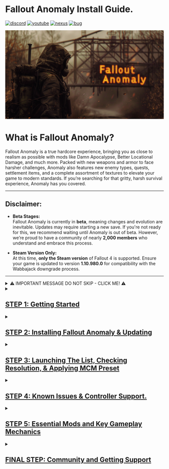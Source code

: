 

# Fallout Anomaly Install Guide.

[![discord](https://img.shields.io/badge/Discord-blue?style=for-the-badge&logo=discord&logoColor=%23FFFFFF&logoSize=auto&color=%235661ea
)](https://discord.gg/anomaly-1113971680419782666)
[![youtube](https://img.shields.io/badge/Youtube-blue?style=for-the-badge&logo=youtube&logoColor=%23FFFFFF&logoSize=auto&color=%23ff1a47
)](https://www.youtube.com/@FalloutAnomaly)
[![nexus](https://img.shields.io/badge/Nexus-blue?style=for-the-badge&logo=nexusmods&logoColor=%23FFFFFF&logoSize=auto&color=%2392ab20
)](https://www.nexusmods.com/fallout4/mods/74075)
[![bug](https://img.shields.io/badge/Submit%20Bug%20Report-Blue?style=for-the-badge&logo=codementor&logoColor=%23FFFFFF&logoSize=auto&color=%23260026
)](https://falloutanomaly.fillout.com/bugreports)


![Logo](https://raw.githubusercontent.com/NomadsReach/Fallout-Anomaly/refs/heads/master/images/Banner%20Images/Fo4Anomaly27.png)

# What is Fallout Anomaly?

Fallout Anomaly is a true hardcore experience, bringing you as close to realism as possible with mods like Damn Apocalypse, Better Locational Damage, and much more. Packed with new weapons and armor to face harsher challenges, Anomaly also features new enemy types, quests, settlement items, and a complete assortment of textures to elevate your game to modern standards. If you’re searching for that gritty, harsh survival experience, Anomaly has you covered.

---

## Disclaimer:

- **Beta Stages:**  
  Fallout Anomaly is currently in **beta**, meaning changes and evolution are inevitable. Updates may require starting a new save. If you're not ready for this, we recommend waiting until Anomaly is out of beta. However, we’re proud to have a community of nearly **2,000 members** who understand and embrace this process.  

- **Steam Version Only:**  
  At this time, **only the Steam version** of Fallout 4 is supported. Ensure your game is updated to version **1.10.980.0** for compatibility with the Wabbajack downgrade process.

---

<details>
  <summary>⚠️ IMPORTANT MESSAGE DO NOT SKIP - CLICK ME! ⚠️</summary>

  <ul>
    <li>🚨 <strong>YOU ABSOLUTELY NEED TO UPDATE FALLOUT 4 TO THE NEXT-GEN VERSION. THIS IS MANDATORY FOR WABBAJACK TO RUN ITS DOWNGRADE INSTALL.</strong></li>
    <li>🚨 <strong>YOU ABSOLUTELY NEED TO DISABLE OVERLAYS SUCH AS STEAM, MEDAL, ETC. THESE ARE KNOWN TO CAUSE CRASHES.</strong></li>
    <li>🚨 <strong>YOU ABSOLUTELY NEED TO SET UP PAGE FILE. THIS WILL HELP PREVENT CRASHES OR PERFORMANCE ISSUES.</strong></li>
    <li>🚨 <strong>YOU ABSOLUTELY NEED TO SET ANTI-VIRUS EXCLUSIONS. AV IS KNOWN TO WRECK HAVOC WITH MODS SUCH AS ENB, ETC.</strong></li>
    <li>🚨 <strong>All of this is covered in the instructions below.</strong></li>
  </ul>

</details>




<details>
<summary><h2><ins>STEP 1: Getting Started</ins></h2></summary>

### Hardware Requirements

- **CPU**: Go for a modern CPU with at least 6 cores and a speed of 3GHz.
- **RAM**: 16GB minimum, but 32GB is ideal.
- **Video Card**: At least 6GB of memory, 8GB is recommended.
- **Operating System**: Windows 10/11 (64-bit) with up-to-date drivers.
- **Free Disk Space**: A minimum of 350GB of storage is required, with an SSD being mandatory. Do not use a hard disk drive (HDD) as it will significantly affect load times.
- **Skills**: Basic computer usage knowledge, including maintenance and regular updates.
---
🚨 Do not install **Anomaly** directly on a root drive (e.g., `C:\Fallout Anomaly`). Instead, install it within a dedicated folder structure, such as: `C:\Fallout Modlist\Fallout Anomaly`. 🚨

For guidance on checking your system specs, refer to this [link](https://www.howtogeek.com/80108/how-to-get-detailed-information-about-your-pc-2/).

---

### Nexus Mods

While it's not mandatory, **Nexus Premium** is highly recommended as it streamlines the mod download and installation process. With Nexus Premium, you'll get uncapped download speeds and avoid manual approval for each download. This is due to restrictions on the Nexus website itself, not Fallout Anomaly.

- [Subscribe to Nexus Premium](https://next.nexusmods.com/premium)

[![Nexus Premium Logo](https://raw.githubusercontent.com/NomadsReach/Fallout-Anomaly/refs/heads/master/images/nexusprem.png)](https://next.nexusmods.com/premium)

---

### Important Installation Steps

Follow these steps before proceeding with the mod installation:

1. **[Microsoft Visual C++ x64 and x86](https://github.com/abbodi1406/vcredist/releases/download/v0.82.0/VisualCppRedist_AIO_x86_x64.exe)**  
   Must be installed! Open the launcher and follow the on-screen steps to complete the installation.

2. **[NET Framework 4.6.2 & 5.0](https://dotnet.microsoft.com/en-us/download/dotnet-framework/thank-you/net462-web-installer)**  
   Required for the mod list to function properly. Download and install the necessary framework.

3. **[DirectX Redist (June 2010)](https://www.microsoft.com/en-us/download/details.aspx?id=8109)**  
   Download and install to ensure proper DirectX support.

4. **[Vanilla Game Folder - Launch the Game Once](https://www.youtube.com/watch?v=8ARhusN5SFI&t=0s)**  
   Launch the game at least once to ensure it’s cleaned and ready for modding.

5. **[PageFile Setup](https://github.com/NomadsReach/Fallout-Anomaly/blob/master/PageFile.md)**  
   Critical for performance. Follow the provided instructions carefully.

6. **[English Voice Files (Required if Not Using English)](https://steamcommunity.com/sharedfiles/filedetails/?id=552541227)**  
   Install these files if your game isn’t in English. They are required for certain English-based mods/files.

7. **[Disable Overlays](https://www.youtube.com/watch?v=7e_kY6LmQ0Y)**  
   Disable all overlays (Steam, Nvidia, Medal, etc.) to prevent crashes and performance issues.

8. **[HD Texture Pack Removal](https://sharing.clickup.com/clip/p/t9014300118/775310b9-3dc0-402d-8726-2a184ee55560/How%20to%20remove%20HD%20Texture%20Pack..webm)**  
   Follow this guide to remove HD texture packs if needed.

</details>


<details>
  <summary><h2><ins>STEP 2: Installing Fallout Anomaly & Updating</ins></h2></summary>

Here's a cleaner and more structured version of your guide with improved readability:

---

# **STEP 2: Installing Fallout Anomaly & Updating**  

## **Pre-Installation Checklist**  
✅ **Log into Nexus in Wabbajack**:  
- Open Wabbajack, click the ⚙️ cogwheel, and log in under the Nexus panel.  

![image](https://github.com/user-attachments/assets/4cde8ad6-c5e1-4daa-b2c5-78b4dcb293cf)  

---

## **Installation Instructions**  
### **1️⃣ Downloading Fallout Anomaly**  
- Locate *Fallout Anomaly* in the Wabbajack Browser and download the file.  
- You'll be directed to the installer page to set your **Install Location** and **Download Location**.  
  - 🔹 **For best performance**, place both on the **same drive**.  

### **2️⃣ Verifying Installation**  
- After installation, **reopen** the `.wabbajack` file in Wabbajack.  
- Click **"Verify Installation"** to check for errors.  
- If issues arise, reach out on **Discord** for troubleshooting.  

![Verify Image](https://raw.githubusercontent.com/NomadsReach/Fallout-Anomaly/refs/heads/master/images/Readme%20Docs/Verify.png)  

---

## ⚠️ **Troubleshooting Download Issues**  

### **Google Drive Download Issues**  
- If downloads fail, **download manually** and place the file in your Wabbajack download folder.  
- Restart the install.  

🔹 [Download Link 1](https://drive.google.com/file/d/1sWpTDjSYC4xwhEveSuVhykjzHpZ2Qk1Y/view)  
🔹 [Download Link 2](https://drive.google.com/file/d/1APDBlK9UuPkXgptW0U1IHtKgEv4s9ruP/view)  

### **ENB Download Issues**  
- If your ENB download fails, download it manually and move it to the **Anomaly Downloads** folder created by Wabbajack.  
- ❗ **DO NOT extract the file**—just place it in the folder.  
- Restart Wabbajack and run the installer again.  

🔹 [**Download ENB for Fallout 4**](http://enbdev.com/mod_fallout4_v0496.htm)  

---

## **Need Help?**  
[![Discord Support](https://img.shields.io/badge/Click_For_Support-blue?style=for-the-badge&logo=discord&logoColor=%23FFFFFF&logoSize=auto&color=%235661ea)](https://discord.gg/anomaly-1113971680419782666)  
[![Wabbajack Wiki](https://img.shields.io/badge/Wabbajack%20Wiki-blue?style=for-the-badge&logo=wikipedia&logoColor=%23FFFFFF&logoSize=auto&color=%235f437d)](https://wiki.wabbajack.org/)  
[![Wabbajack Discord](https://img.shields.io/badge/Wabbajack%20Discord-blue?style=for-the-badge&logo=discord&logoColor=%23FFFFFF&logoSize=auto&color=%235f437d)](https://discord.gg/wabbajack)  

---

## **Common Issues & Fixes**  

### **1️⃣ "Could Not Download MOD"**  
- Manually download the mod and place it in Wabbajack's download folder.  
- Check if Nexus Mods is down: [**Nexus Mods Status**](https://nexusmods.statuspage.io/)  

### **2️⃣ "Mod Is Not a Whitelisted Download"**  
- The modlist may have been updated, making an old mod link invalid.  
- Wait for a new release or notify us on **Discord**.  

### **3️⃣ "Missing Game Files"**  
- Ensure your game is updated to the **next-gen version**.  

### **4️⃣ "Wabbajack Could Not Find My Game Folder"**  
- **Pirated versions are not supported**. Ensure you own Fallout 4 on **Steam**.  

---

## ⚠️ **Antivirus Settings Adjustment**  

To prevent issues, **add exceptions** for these files in your antivirus software:  

✅ **MO2.exe** – Mod Organizer 2  
✅ **Fallout4.exe** – Main game executable  
✅ **F4SE_Loader.exe** – Fallout 4 Script Extender  

Additionally, **add the ‘Stock Folder’** from Mod Organizer 2, which contains `Fallout4.exe`.  
🔹 **Skipping this step WILL cause problems!**  

---

# **Updating Fallout Anomaly**  

✅ **Update Notifications**  
- Updates will be announced on **Discord** and **Nexus Mods**.  
- If a **new save is required**, we will notify you.  

### **🔄 Update Process in Wabbajack**  
- Wabbajack **deletes any manually installed mods** not part of the official modlist.  
- Follow the **same installation process** as before:  
  1. Select the same **install path**.  
  2. Check "**overwrite existing**" to update properly.  

### **💾 Save Preservation**  
- Your saves **will remain intact** unless explicitly stated otherwise.  
- Find your saves at:  
  `(Fallout Anomaly Install)/Profiles/Fallout Anomaly/Saves`  

---

</details>

<details>
<summary><h2><ins>STEP 3: Launching The List, Checking Resolution, & Applying MCM Preset</ins></h2></summary>
 
  
Here’s a more polished and visually engaging version of your guide:  

---

# 🚀 **Launching Fallout Anomaly**  

When you open **Mod Organizer 2 (MO2)**, the interface might seem complex at first, but don’t worry—we’ve streamlined the process!  

### 🎮 **How to Launch the Game**  

1️⃣ In the **top-right corner** of the MO2 interface, click **"Launch Fallout Anomaly"** to start the game.  

> ⚠️ **DO NOT** use the vanilla game launcher!

---

# 🔧 **F4SE (Fallout 4 Script Extender)**  

**F4SE** is essential for most Fallout mods and is required to run Fallout Anomaly.  
When using MO2, **F4SE** is automatically included in **"Launch Fallout Anomaly"**—no extra setup needed!  

---

# 💥 **Crash Handling**  

If your game crashes, follow these steps to report the issue:  

1️⃣ **Save the log** to an easily accessible location.  
2️⃣ **Upload the log** via our [bug report form](https://falloutanomaly.fillout.com/bugreports) OR post it in our **Discord support section**.  
3️⃣ **Attach your most recent save file** to help with debugging.  

---

# 🖥️ **Changing Resolution (BethINI)**  

If your game’s resolution isn’t correct, use **BethINI** to adjust it. **Do NOT modify other settings!**  

### 📌 **How to Change Resolution:**  

1️⃣ **Close** **Mod Organizer 2**.  
2️⃣ Navigate to your **Anomaly installation folder**:  
   - Open the **`Tools`** directory.  
   - Inside, find and open the **BethINI** folder.  
   - Right-click `BethINI.exe` and select **"Run as Administrator"**.  
3️⃣ In **BethINI**, select **Fallout 4** (**DO NOT** change INI paths!).  
4️⃣ Go to the **Basic** tab and adjust your resolution.  
5️⃣ Click **Save & Exit** to apply the changes.  

📷 ![BethINI Screenshot](https://github.com/user-attachments/assets/e83c48cc-d321-4fd9-b17f-02d7f399c80c)  

---

# ⚠️ **Apply the MCM Preset!** ⚠️  

Don't forget to apply the preset for proper settings:  

📷 ![Preset Screenshot](https://github.com/user-attachments/assets/44cddb55-e164-4cc5-9e22-511ba50ad6e3)  

---

# 🎞️ **Disabling Black Bars (Letterbox) in ENB**  

If you don’t like the black bars at the top and bottom of the screen, follow these steps to disable them:  

1️⃣ Press the **`~`** key (next to the `1` key) to open the console.  
2️⃣ Press **`END`** to open the ENB menu.  
3️⃣ Navigate to the **Post Processing** section.  
4️⃣ **Uncheck** the **Letterbox** option.  
5️⃣ Click **Save Configuration** (top-left).  
6️⃣ Press **`END`** and **`~`** again to exit the menus.  

📷 ![ENB Menu Screenshot](https://github.com/user-attachments/assets/c416445f-e1b8-4bc3-9efa-7906d7eb586e)  

---

# 🎭 **Optional Mods**  

Anomaly includes a collection of **optional** mods to enhance your gameplay experience. Browse through them and customize your experience!  

📷 ![image](https://github.com/user-attachments/assets/708ad0e6-37fe-4ecd-a215-82e110ae1c4f)  

---

This version makes the guide more visually engaging with clear sections, emojis, and formatting for readability. Let me know if you'd like any tweaks! 😊


</details>

<details>
  <summary><h2><ins>STEP 4: Known Issues & Controller Support.</ins></h2></summary>

## Main Menu Delay

When launching the game you may experience a delay as scripts load. This delay varies based on your system's power; more powerful systems may not encounter this issue.

## Stuck in Menu

If you find yourself unable to progress from the first loading or main menu:

**Watch this video [here](https://www.youtube.com/watch?v=JTnhJsM3_hg&t) for help with the issue. If the video doesn’t resolve it, we’ve provided new save files for you to load and customize your character as needed.**  


## Post-Character Creation Freeze

After creating your character:
- Your game will save and may appear to freeze temporarily.
- This is due to multiple scripts loading simultaneously.
- Be patient and wait for a few minutes; the game will resume normally.

## Falling Through Vault Issue

If you're falling through the vault floor:
- This is likely due to the "Uneducated Shooter" mod.
- **Solution**: Only enable the "Uneducated Shooter" mod after leaving the vault.

## Known Crash Related Issues:

- Programs like medal (recording software) or anything that adds an overlay can conflict with the ENBS, or other DLL hooked mods. If you are crashing right at the launch of game or at the main menu this can be one of the main causes.


## **Controller Support** 🎮  

We currently support **PS5 controllers**, with **Xbox support planned for the future.**  

### **Step 1: Configure Steam Settings**  
- Ensure your **Steam controller settings** are correctly set up as shown in the window below.  
- **Steam Overlay** must be enabled for the controller to function properly.  
- **Steam Input**: Paste the following link into your browser and open Steam when prompted:  
  **steam://controllerconfig/377160/3417630938**  
  This will install the **custom controller profile** for Fallout Anomaly.  

### **Step 2: Enable the Controller Support Mod**  
- In **MO2**, activate the optional mod:  
  **"A - OPT - Controller Support - PS5 Support"**  

This ensures full functionality for your PS5 controller in-game. 🚀

![image](https://github.com/user-attachments/assets/06e65ae6-05b8-4a1e-9d33-ca8ec5b9bc7f)

---
</details>

<details>
  <summary><h2><ins>STEP 5: Essential Mods and Key Gameplay Mechanics</ins></h2></summary>



<details>
<summary><h2>1. Survival Mechanics: Immersive Hunting Overhaul (IHO)</h2></summary>

### Key Features
- **Advanced Food Mechanics**: Includes spoilage, disposal, blood sampling, salvaging, hunting, and trapping.
- **Camping System**: Lightweight yet effective camping mechanics.
- **Challenges and Achievements**: Unlock bonuses and items based on the IHO concept.
- **Cooking Overhaul**: Unlockable recipes and rebalanced food mechanics.
- **Customizable Experience**: Convenient MCM menu with numerous options to fine-tune gameplay.

---

### Carry Weight System

- Starting carry weight is lower than normal.
- **Carry Weight Formula**:
  - 1 STR = 85 Carry Weight (CW).
  - Each additional STR point provides +10 CW.
- **Robustness Skill**:
  - Increases carry weight as you level up, allowing more freedom to carry armor and junk.
- **Traits**:
  - Two traits can increase starting carry weight by +50 each but come with drawbacks for balance.

#### Backpacks
- Backpacks can be found or crafted using perks from the *Junk Jockey* skill.
- Backpacks provide an additional **100 CW capacity**.
- Use the "Open Backpack" aid item (found in the Aid section) to move items freely between inventory and backpack.

##### Known Bug & Fix:
- If your backpack disappears, respawn it using the "Commonwealth Backpacks Settings Holotape."
- Avoid spamming the backpack key to prevent this issue.

### Keybinding
1. Open your inventory and navigate to the **Aid** section.
2. Locate "Open Backpack."
3. Hover over it and press `Q` to bind it to a key (1–9).
4. Note: Only keys `1–9` work for keybindings.

</details>

<details>
<summary><h2>2. Skills and Levels</h2></summary>

- Utilizes the **[YAE mod](https://www.nexusmods.com/fallout4/mods/76739)**, which introduces new skills and modifies the perk system.
- Adds new traits for enhanced character customization.

</details>

<details>
<summary><h2>3. Combat Overhaul: SCOURGE</h2></summary>

### Overview
- SCOURGE overhauls NPC stats by using scripts to randomly generate values, creating realistic variations in NPC strength. This ensures that enemies are no longer predictable while addressing issues with Fallout's vanilla scaling system.

### Key Features
- Implements **normal distribution** for stat allocation (e.g., health, damage resistance).
- Highly customizable via MCM:
  - Adjust stats for specific NPC races.
  - Exclude specific NPCs or individual stats from being affected.
- Optimized scripting to prevent lag or bloat.

### Example
- Deathclaws now have randomized health between 500–900, with an average of ~700.
- Infinite variations mean there are over **12 million possible combinations** for Deathclaw stats alone.

</details>

<details>
<summary><h2>4. Better Locational Damage (BLD)</h2></summary>

- Equipment is what matters. Weapons/Modifications have been overhauled and you are now able to play a raider-style character with pipe weapons only. All weapons are lethal. Getting a good balanced armor rating is key to survive as health no longer scales with level. Use tactics and plan your actions when breaching rooms and areas.
Many new features, like stagger, bleeding, stealth killmoves, and more await to be used!

### Combat Mechanics

#### Enemy Categories
1. **Low Races**: Bloatfly, Bloodbug, Humans (no helmets), Ghouls (non-glowing), Radstags, Dogs.
2. **Medium Races**: Super Mutants, Mirelurks, helmeted Humans.
3. **High Races**: Yao Guai, Fog Crawlers, Anglers.
4. **Special Races**: Robots/Synths.

#### Headshot Mechanics
- Effectiveness varies by race and weapon caliber:
  - Low races can be killed with most weapons via headshots.
  - Medium races require higher-caliber weapons (.308, .50) or shotguns at close range.
  - High races are resistant to headshots; use explosives or tactics instead.

#### Pain System
- Introduces three pain levels: Minor, Moderate, Severe.
- Pain affects gameplay but can be treated with items like Med-X or alcohol.

</details>

<details>
<summary><h2>5. Deadeye Mod</ins></summary>

### Overview
- Deadeye is a headshot-focused mod that adds tactical depth to combat. Players can choose between one-shot kills, helmet protection mechanics, or head destruction mechanics.

### Race Categories
1. Weak: Easily killed by most weapons (e.g., Bloatfly, Human).
2. Moderate: Requires moderate-caliber weapons or shotguns at close range (e.g., Super Mutants).
3. Strong: Requires high-caliber weapons (.50 rounds) (e.g., Yao Guai).
4. Powerful: Immune to headshots by default but can be enabled via configuration (e.g., Deathclaws).

</details>

<details>
<summary><h2>6. Munitions: Ammo Expansion Project</h2></summary>

- Munitions is a lore-friendly and modular ammunition expansion project & framework that adds new ballistic, energy, and explosive ammunition types seamlessly into the vanilla sandbox. Unlike other ammo frameworks, Munitions gives players control over what ammo they do or don't want added to their game. Features high-quality custom textures and meshes.

### Features
- Adds new ballistic, energy, and explosive ammunition types.
- Modular design allows players to control which ammo types are added to their game.
- Lore-friendly additions inspired by previous Fallout games.

</details>

<details>
<summary><h2>7. Radiation System & Healing</h2></summary>

### Mechanics
1. Introduces a dual radiation system:
   - **IRA (Ingested Radioactive Particles)**: Accumulated from food, water, weather hazards.
   - **RAD (Tissue Damage)**: Standard radiation damage from exposure.
2. Radiation poisoning mimics Acute Radiation Syndrome with progressive effects.
3. Weather-based radiation hazards require protective gear like gas masks or hazmat suits.

### New Items
- RadAway: Purges IRA and cures radiation poisoning.
- MutAway: Heals RADs directly.
- Rad-X: Increases IRA resistance.
- Pb-Jelly: Increases RAD resistance.


---

### Bleed System Overview

**Managing Bleeding**  
Stimpaks no longer work if you're experiencing internal or external bleeding. Before using a Stimpak, you must first mend your wounds.  

Bleeding is caused by bullets or bladed weapons and can be treated in two primary ways:  
- **Bandages**: Use these to stop the bleeding and close the wound.  
- **Bloodpacks**: These replenish blood but should be used sparingly—overuse can lead to cardiac arrest.  

---

**Healing Limbs**  
Stimpaks are no longer effective for healing limbs. Instead, you'll need specific medical items:  
- **Jerry-Rigged Medic Kits**: Temporary, painful solutions to stabilize limb injuries.  
- **Surgery Kits**: A more permanent fix, but they often leave open wounds, requiring bandages to stop the bleeding afterward.  

Healing is not instant, and the process can be painful. Always carry enough bandages when venturing into the Wastes.  

---

**Managing Pain**  
Pain from injuries can be treated with:  
- **Med-X**  
- **Painkillers**  

For persistent or severe pain, it's best to visit a doctor in a major settlement.  

---

**Treating Diseases**  
Each disease requires specific medication:  
- **Antibiotics**: Treat infections.  
- **Sleep Aid**: Cures insomnia. Note: Sleep aids are addictive, so use them in moderation.  
- **Anodyne**: Relieves fatigue.  
- **Anti-Parasitic**: Removes parasites.  
- **Stimulants**: Alleviate lethargy.  
- **Energy Pills**: Address weakness.  

Most of these medications can be found with doctors. If you're lucky, you might also find them on raiders, gunners, or other NPCs.  

---

**Final Tips**  
The Wastes are unforgiving, and every decision matters. Always carry enough medical supplies—bandages, painkillers, and specialized treatments—before heading out. Staying prepared can mean the difference between survival and death.  

--- 
</details>

<details>
<summary><h2>8. Crafting System</ins></summary>

### Overview
Crafting has been expanded with additional requirements:
1. Perk-based crafting for specialized items (e.g., Dogmeat-related perks for Dogmeat items).
2. Higher-tier armors require advanced crafting perks and materials like ballistic weave.


  
  </details>

</details>

<details>
  <summary><h2><ins>FINAL STEP: Community and Getting Support</ins></h2></summary>
   
# Support Links

The quickest way to receive support is by joining our **Discord** community. If you encounter any issues or need assistance, our Discord channel provides direct access to our team and fellow users who can promptly address your concerns. Alternatively, you can submit a bug report. Below are additional resources and links related to Fallout Anomaly:

- **Discord**: [Join our Discord community](https://discord.gg/ECuAthsdwJ)
- **Mod List**: [View the mod list](https://loadorderlibrary.com/lists/fallout-anomaly-0-5)
- **Bug Report**: [Submit a bug report](https://falloutanomaly.fillout.com/bugreports)
- **Suggestions**: [Share your suggestions](https://falloutanomaly.fillout.com/suggestions)
- **Nexus**: [Visit our Nexus page](https://www.nexusmods.com/fallout4/mods/74075?tab=description)
- **YouTube**: [Check out our YouTube channel](https://www.youtube.com/@FalloutAnomaly/videos)

---

# Thank You

**Thank you for your dedication to our community and team. We are excited about the future and confident that, together, we will continue to shape Anomaly into an extraordinary mod list for Fallout 4.**


</details>




